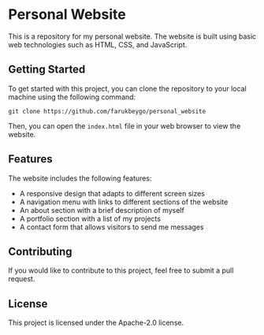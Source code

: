 # Personal Website

This is a repository for my personal website. The website is built using basic web technologies such as HTML, CSS, and JavaScript.

## Getting Started

To get started with this project, you can clone the repository to your local machine using the following command:

```
git clone https://github.com/farukbeygo/personal_website
```


Then, you can open the `index.html` file in your web browser to view the website.

## Features

The website includes the following features:

* A responsive design that adapts to different screen sizes
* A navigation menu with links to different sections of the website
* An about section with a brief description of myself
* A portfolio section with a list of my projects
* A contact form that allows visitors to send me messages

## Contributing

If you would like to contribute to this project, feel free to submit a pull request.

## License

This project is licensed under the  Apache-2.0 license.
